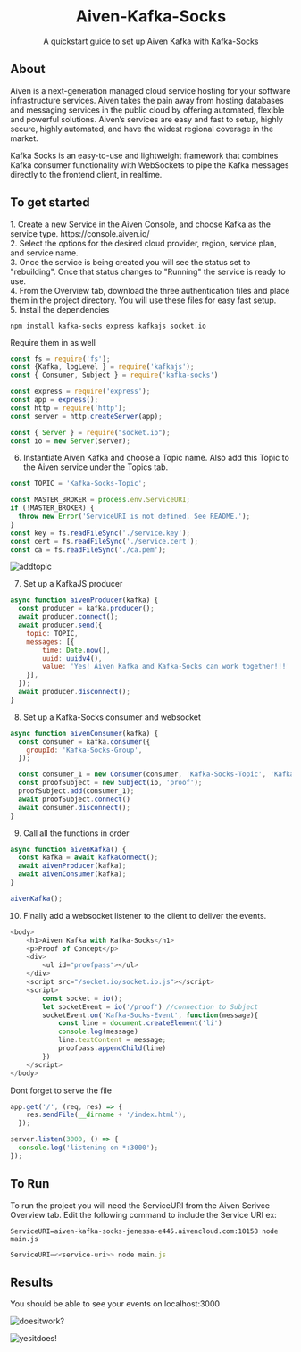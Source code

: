 <h1 align ="center">Aiven-Kafka-Socks</h1>
<p align="center">A quickstart guide to set up Aiven Kafka with Kafka-Socks</p>
<h2>About</h2>
<p> Aiven is a next-generation managed cloud service hosting for your software infrastructure services. Aiven takes the pain away from hosting databases and messaging services in the public cloud by offering automated, flexible and powerful solutions. Aiven’s services are easy and fast to setup, highly secure, highly automated, and have the widest regional coverage in the market.</p>

<p> Kafka Socks is an easy-to-use and lightweight framework that combines Kafka consumer functionality with WebSockets to pipe the Kafka messages directly to the frontend client, in realtime.</p>

<h2> To get started</h2>
1. Create a new Service in the Aiven Console, and choose Kafka as the service type. https://console.aiven.io/ <br>
2. Select the options for the desired cloud provider, region, service plan, and service name.<br>
3. Once the service is being created you will see the status set to "rebuilding". Once that status changes to "Running" the service is ready to use. <br>
4. From the Overview tab, download the three authentication files and place them in the project directory. You will use these files for easy fast setup.<br>
5. Install the dependencies <br>


`npm install kafka-socks express kafkajs socket.io`


Require them in as well
``` javascript
const fs = require('fs');
const {Kafka, logLevel } = require('kafkajs');
const { Consumer, Subject } = require('kafka-socks')

const express = require('express');
const app = express();
const http = require('http');
const server = http.createServer(app);

const { Server } = require("socket.io");
const io = new Server(server);

```


6. Instantiate Aiven Kafka and choose a Topic name. Also add this Topic to the Aiven service under the Topics tab.
```javascript
const TOPIC = 'Kafka-Socks-Topic';

const MASTER_BROKER = process.env.ServiceURI;
if (!MASTER_BROKER) {
  throw new Error('ServiceURI is not defined. See README.');
}
const key = fs.readFileSync('./service.key');
const cert = fs.readFileSync('./service.cert');
const ca = fs.readFileSync('./ca.pem');

```
![addtopic](https://user-images.githubusercontent.com/39535579/130133115-fa541187-b58d-48a3-b949-784fefe60936.png)



7. Set up a KafkaJS producer
```javascript
async function aivenProducer(kafka) {
  const producer = kafka.producer();
  await producer.connect();
  await producer.send({
    topic: TOPIC,
    messages: [{ 
        time: Date.now(),
        uuid: uuidv4(),
        value: 'Yes! Aiven Kafka and Kafka-Socks can work together!!!'
    }],
  });
  await producer.disconnect();
}

```


8. Set up a Kafka-Socks consumer and websocket
```javascript
async function aivenConsumer(kafka) {
  const consumer = kafka.consumer({
    groupId: 'Kafka-Socks-Group',
  });

  const consumer_1 = new Consumer(consumer, 'Kafka-Socks-Topic', 'Kafka-Socks-Event');
  const proofSubject = new Subject(io, 'proof');
  proofSubject.add(consumer_1);
  await proofSubject.connect()
  await consumer.disconnect();
}

```


9. Call all the functions in order
```javascript
async function aivenKafka() {
  const kafka = await kafkaConnect();
  await aivenProducer(kafka);
  await aivenConsumer(kafka);   
}

aivenKafka();

```


10. Finally add a websocket listener to the client to deliver the events.
```javascript
<body>
    <h1>Aiven Kafka with Kafka-Socks</h1>
    <p>Proof of Concept</p>
    <div>
        <ul id="proofpass"></ul>
    </div>
    <script src="/socket.io/socket.io.js"></script>
    <script>
        const socket = io();
        let socketEvent = io('/proof') //connection to Subject 
        socketEvent.on('Kafka-Socks-Event', function(message){
            const line = document.createElement('li')
            console.log(message)
            line.textContent = message;
            proofpass.appendChild(line)
        })
    </script>
</body>

```


Dont forget to serve the file
```javascript
app.get('/', (req, res) => {
    res.sendFile(__dirname + '/index.html');
  });

server.listen(3000, () => {
  console.log('listening on *:3000');
});

```

<h2>To Run</h2>
To run the project you will need the ServiceURI from the Aiven Serivce Overview tab. Edit the following command to include the Service URI 
ex:

`ServiceURI=aiven-kafka-socks-jenessa-e445.aivencloud.com:10158 node main.js`

```javascript
ServiceURI=<<service-uri>> node main.js
```

<h2> Results </h2>
You should be able to see your events on localhost:3000
  
![doesitwork?](https://user-images.githubusercontent.com/39535579/130133385-662d5bb4-9b3b-415d-9c88-74c4359058f9.png)
  
![yesitdoes!](https://user-images.githubusercontent.com/39535579/130133397-74a1c027-5ac1-49ec-8e53-562d7c1f399e.png)


